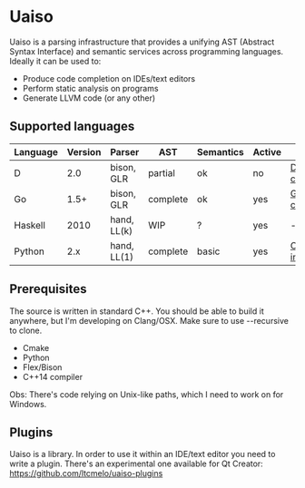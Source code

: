 # Uaiso

Uaiso is a parsing infrastructure that provides a unifying AST (Abstract Syntax Interface) and semantic services across programming languages. Ideally it can be used to:

* Produce code completion on IDEs/text editors
* Perform static analysis on programs
* Generate LLVM code (or any other)

## Supported languages

Language | Version | Parser | AST | Semantics | Active | Demo
---------|---------|--------|-----|-----------|--------|------
D | 2.0 | bison, GLR | partial | ok | no | [D completion](https://youtu.be/71aqIwv3vJs)
Go | 1.5+ | bison, GLR | complete | ok | yes | [Go completion](https://youtu.be/nUpcVBAw0DM)
Haskell | 2010 | hand, LL(k) | WIP | ? | yes | -
Python | 2.x | hand, LL(1) | complete | basic | yes | [Overall intro](https://youtu.be/71aqIwv3vJs)

## Prerequisites

The source is written in standard C++. You should be able to build it anywhere, but I'm developing on Clang/OSX. Make sure to use --recursive to clone.

* Cmake
* Python
* Flex/Bison
* C++14 compiler

Obs: There's code relying on Unix-like paths, which I need to work on for Windows.

## Plugins

Uaiso is a library. In order to use it within an IDE/text editor you need to write a plugin. There's an experimental one available for Qt Creator: https://github.com/ltcmelo/uaiso-plugins
